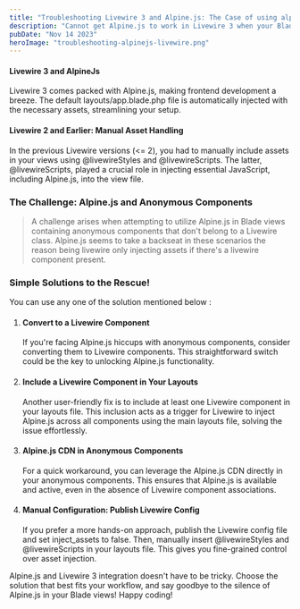 ```yaml
---
title: "Troubleshooting Livewire 3 and Alpine.js: The Case of using alpine.js in Blade Views without Livewire Components"
description: "Cannot get Alpine.js to work in Livewire 3 when your Blade views lack Livewire components?  Alpine.js not working in anonymous components in Livewire 3?  Well, Here's why that happens and how to fix it"
pubDate: "Nov 14 2023"
heroImage: "troubleshooting-alpinejs-livewire.png"
---
```


#### Livewire 3 and AlpineJs

Livewire 3 comes packed with Alpine.js, making frontend development a breeze. The default layouts/app.blade.php file is automatically injected with the necessary assets, streamlining your setup.<br>

#### Livewire 2 and Earlier: Manual Asset Handling

In the previous Livewire versions (<= 2), you had to manually include assets in your views using @livewireStyles and @livewireScripts. The latter, @livewireScripts, played a crucial role in injecting essential JavaScript, including Alpine.js, into the view file.<br>

### The Challenge: Alpine.js and Anonymous Components

> A challenge arises when attempting to utilize Alpine.js in Blade views containing anonymous components that don't belong to a Livewire class. Alpine.js seems to take a backseat in these scenarios the reason being livewire only injecting assets if there's a livewire component present.

### Simple Solutions to the Rescue!

You can use any one of the solution mentioned below :

1. #### Convert to a Livewire Component
   If you're facing Alpine.js hiccups with anonymous components, consider converting them to Livewire components. This straightforward switch could be the key to unlocking Alpine.js functionality.
2. #### Include a Livewire Component in Your Layouts
   Another user-friendly fix is to include at least one Livewire component in your layouts file. This inclusion acts as a trigger for Livewire to inject Alpine.js across all components using the main layouts file, solving the issue effortlessly.
3. #### Alpine.js CDN in Anonymous Components
   For a quick workaround, you can leverage the Alpine.js CDN directly in your anonymous components. This ensures that Alpine.js is available and active, even in the absence of Livewire component associations.

4. #### Manual Configuration: Publish Livewire Config
   If you prefer a more hands-on approach, publish the Livewire config file and set inject_assets to false. Then, manually insert @livewireStyles and @livewireScripts in your layouts file. This gives you fine-grained control over asset injection.

Alpine.js and Livewire 3 integration doesn't have to be tricky. Choose the solution that best fits your workflow, and say goodbye to the silence of Alpine.js in your Blade views! Happy coding!
